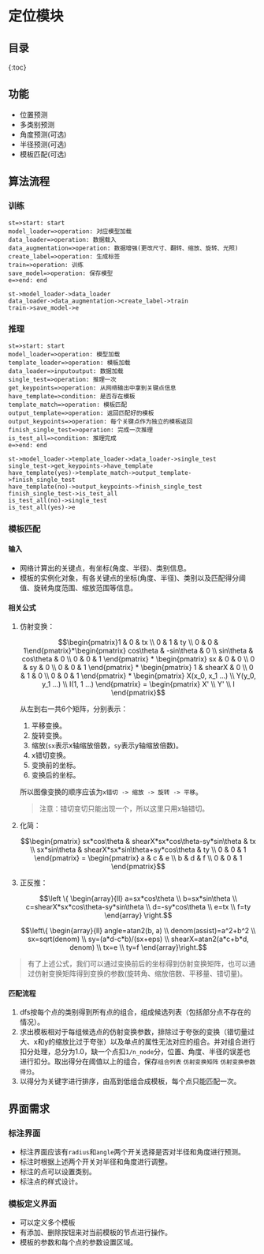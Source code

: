 # 定位模块

## 目录

{:toc}

## 功能

- 位置预测
- 多类别预测
- 角度预测(可选)
- 半径预测(可选)
- 模板匹配(可选)

## 算法流程

### 训练

```flow
st=>start: start
model_loader=>operation: 对应模型加载
data_loader=>operation: 数据载入
data_augmentation=>operation: 数据增强(更改尺寸、翻转、缩放、旋转、光照)
create_label=>operation: 生成标签
train=>operation: 训练
save_model=>operation: 保存模型
e=>end: end

st->model_loader->data_loader
data_loader->data_augmentation->create_label->train
train->save_model->e
```

### 推理

```flow
st=>start: start
model_loader=>operation: 模型加载
template_loader=>operation: 模板加载
data_loader=>inputoutput: 数据加载
single_test=>operation: 推理一次
get_keypoints=>operation: 从网络输出中拿到关键点信息
have_template=>condition: 是否存在模板
template_match=>operation: 模板匹配
output_template=>operation: 返回匹配好的模板
output_keypoints=>operation: 每个关键点作为独立的模板返回
finish_single_test=>operation: 完成一次推理
is_test_all=>condition: 推理完成
e=>end: end

st->model_loader->template_loader->data_loader->single_test
single_test->get_keypoints->have_template
have_template(yes)->template_match->output_template->finish_single_test
have_template(no)->output_keypoints->finish_single_test
finish_single_test->is_test_all
is_test_all(no)->single_test
is_test_all(yes)->e
```

### 模板匹配

#### 输入

- 网络计算出的关键点，有坐标(角度、半径)、类别信息。
- 模板的实例化对象，有各关键点的坐标(角度、半径)、类别以及匹配得分阈值、旋转角度范围、缩放范围等信息。

#### 相关公式

1. 仿射变换：

   $$\begin{pmatrix}1 & 0 & tx \\ 0 & 1 & ty \\ 0 & 0 & 1\end{pmatrix}*\begin{pmatrix} cos\theta & -sin\theta & 0 \\ sin\theta & cos\theta & 0 \\ 0 & 0 & 1 \end{pmatrix} * \begin{pmatrix} sx & 0 & 0 \\ 0 & sy & 0 \\ 0 & 0 & 1 \end{pmatrix} * \begin{pmatrix} 1 & shearX & 0 \\ 0 & 1 & 0 \\ 0 & 0 & 1 \end{pmatrix} * \begin{pmatrix} X(x_0, x_1 ...) \\ Y(y_0, y_1 ...) \\ I(1, 1 ...) \end{pmatrix} = \begin{pmatrix} X' \\ Y' \\ I \end{pmatrix}$$

   从左到右一共6个矩阵，分别表示：

   1. 平移变换。
   2. 旋转变换。
   3. 缩放(`sx`表示x轴缩放倍数，`sy`表示y轴缩放倍数)。
   4. x错切变换。
   5. 变换前的坐标。
   6. 变换后的坐标。

   所以图像变换的顺序应该为`x错切 -> 缩放 -> 旋转 -> 平移`。

   > 注意：错切变切只能出现一个，所以这里只用x轴错切。

2. 化简：

   $$\begin{pmatrix} sx*cos\theta & shearX*sx*cos\theta-sy*sin\theta & tx \\ sx*sin\theta & shearX*sx*sin\theta+sy*cos\theta & ty \\ 0 & 0 & 1 \end{pmatrix} = \begin{pmatrix} a & c & e \\ b & d & f \\ 0 & 0 & 1 \end{pmatrix}$$

3. 正反推：

   $$\left \{ \begin{array}{ll} a=sx*cos\theta \\ b=sx*sin\theta \\ c=shearX*sx*cos\theta-sy*sin\theta \\ d=-sy*cos\theta \\ e=tx \\ f=ty \end{array} \right.$$

   $$\left\{ \begin{array}{ll} angle=atan2(b, a) \\ denom(assist)=a^2+b^2 \\ sx=sqrt(denom) \\ sy=(a*d-c*b)/(sx+eps) \\ shearX=atan2(a*c+b*d, denom) \\ tx=e \\ ty=f \end{array}\right.$$

> 有了上述公式，我们可以通过变换前后的坐标得到仿射变换矩阵，也可以通过仿射变换矩阵得到变换的参数(旋转角、缩放倍数、平移量、错切量)。

#### 匹配流程

1. dfs按每个点的类别得到所有点的组合，组成候选列表（包括部分点不存在的情况）。
2. 求出模板相对于每组候选点的仿射变换参数，排除过于夸张的变换（错切量过大、x和y的缩放比过于夸张）以及单点的属性无法对应的组合。并对组合进行扣分处理，总分为1.0，缺一个点扣`1/n_node`分，位置、角度、半径的误差也进行扣分。取出得分在阈值以上的组合，保存`组合列表` `仿射变换矩阵` `仿射变换参数` `得分`。
3. 以得分为关键字进行排序，由高到低组合成模板，每个点只能匹配一次。

## 界面需求

### 标注界面

- 标注界面应该有`radius`和`angle`两个开关选择是否对半径和角度进行预测。
- 标注时根据上述两个开关对半径和角度进行调整。
- 标注的点可以设置类别。
- 标注点的样式设计。

### 模板定义界面

- 可以定义多个模板
- 有添加、删除按钮来对当前模板的节点进行操作。
- 模板的参数和每个点的参数设置区域。